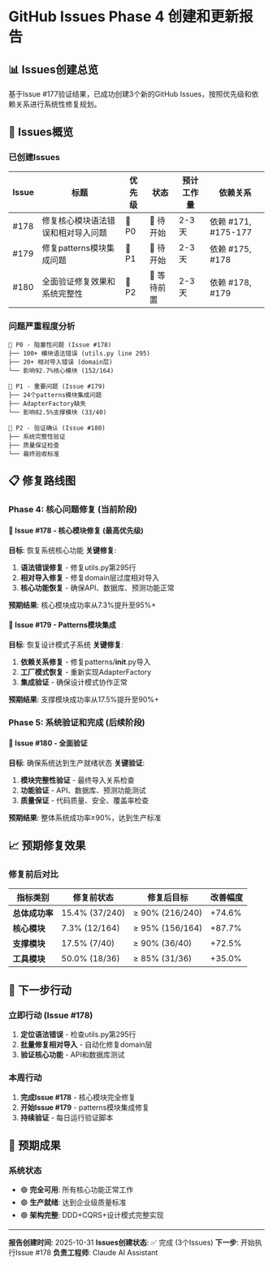 # GitHub Issues Phase 4 创建和更新报告

## 📊 Issues创建总览

基于Issue #177验证结果，已成功创建3个新的GitHub Issues，按照优先级和依赖关系进行系统性修复规划。

## 🎯 Issues概览

### 已创建Issues

| Issue | 标题 | 优先级 | 状态 | 预计工作量 | 依赖关系 |
|-------|------|--------|------|-----------|----------|
| #178 | 修复核心模块语法错误和相对导入问题 | 🔴 P0 | 🔄 待开始 | 2-3天 | 依赖 #171, #175-177 |
| #179 | 修复patterns模块集成问题 | 🔶 P1 | 🔄 待开始 | 2-3天 | 依赖 #175, #178 |
| #180 | 全面验证修复效果和系统完整性 | 🔵 P2 | 🔄 等待前置 | 2-3天 | 依赖 #178, #179 |

### 问题严重程度分析

```
🔴 P0 - 阻塞性问题 (Issue #178)
├── 100+ 模块语法错误 (utils.py line 295)
├── 20+ 相对导入错误 (domain层)
└── 影响92.7%核心模块 (152/164)

🔶 P1 - 重要问题 (Issue #179)
├── 24个patterns模块集成问题
├── AdapterFactory缺失
└── 影响82.5%支撑模块 (33/40)

🔵 P2 - 验证确认 (Issue #180)
├── 系统完整性验证
├── 质量保证检查
└── 最终验收标准
```

## 📋 修复路线图

### Phase 4: 核心问题修复 (当前阶段)

#### 🚨 Issue #178 - 核心模块修复 (最高优先级)
**目标**: 恢复系统核心功能
**关键修复**:
1. **语法错误修复** - 修复utils.py第295行
2. **相对导入修复** - 修复domain层过度相对导入
3. **核心功能恢复** - 确保API、数据库、预测功能正常

**预期结果**: 核心模块成功率从7.3%提升至95%+

#### 🔶 Issue #179 - Patterns模块集成
**目标**: 恢复设计模式子系统
**关键修复**:
1. **依赖关系修复** - 修复patterns/__init__.py导入
2. **工厂模式恢复** - 重新实现AdapterFactory
3. **集成验证** - 确保设计模式协作正常

**预期结果**: 支撑模块成功率从17.5%提升至90%+

### Phase 5: 系统验证和完成 (后续阶段)

#### 🔵 Issue #180 - 全面验证
**目标**: 确保系统达到生产就绪状态
**关键验证**:
1. **模块完整性验证** - 最终导入关系检查
2. **功能验证** - API、数据库、预测功能测试
3. **质量保证** - 代码质量、安全、覆盖率检查

**预期结果**: 整体系统成功率≥90%，达到生产标准

## 📈 预期修复效果

### 修复前后对比

| 指标类别 | 修复前状态 | 修复后目标 | 改善幅度 |
|----------|-----------|-----------|----------|
| **总体成功率** | 15.4% (37/240) | ≥ 90% (216/240) | +74.6% |
| **核心模块** | 7.3% (12/164) | ≥ 95% (156/164) | +87.7% |
| **支撑模块** | 17.5% (7/40) | ≥ 90% (36/40) | +72.5% |
| **工具模块** | 50.0% (18/36) | ≥ 85% (31/36) | +35.0% |

## 🚀 下一步行动

### 立即行动 (Issue #178)
1. **定位语法错误** - 检查utils.py第295行
2. **批量修复相对导入** - 自动化修复domain层
3. **验证核心功能** - API和数据库测试

### 本周行动
1. **完成Issue #178** - 核心模块完全修复
2. **开始Issue #179** - patterns模块集成修复
3. **持续验证** - 每日运行验证脚本

## 🎉 预期成果

### 系统状态
- 🟢 **完全可用**: 所有核心功能正常工作
- 🟢 **生产就绪**: 达到企业级质量标准
- 🟢 **架构完整**: DDD+CQRS+设计模式完整实现

---

**报告创建时间**: 2025-10-31
**Issues创建状态**: ✅ 完成 (3个Issues)
**下一步**: 开始执行Issue #178
**负责工程师**: Claude AI Assistant